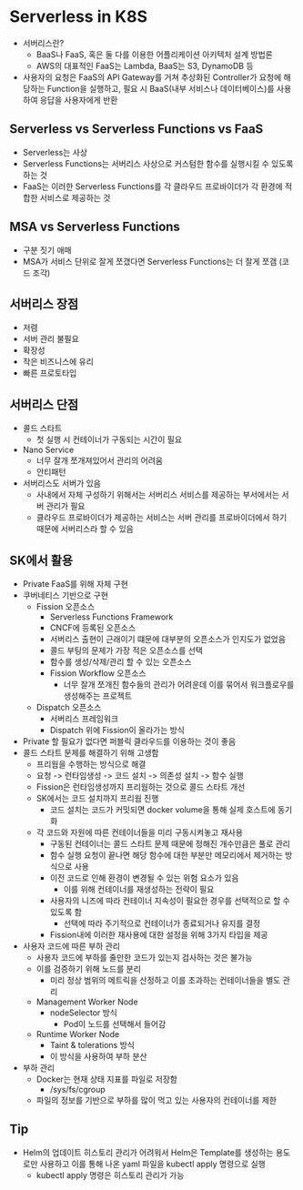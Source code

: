 # Serverless in K8S

* 서버리스란?
  * BaaS나 FaaS, 혹은 둘 다를 이용한 어플리케이션 아키텍처 설계 방법론
  * AWS의 대표적인 FaaS는 Lambda, BaaS는 S3, DynamoDB 등
* 사용자의 요청은 FaaS의 API Gateway를 거쳐 추상화된 Controller가 요청에 해당하는 Function을 실행하고, 필요 시 BaaS(내부 서비스나 데이터베이스)를 사용하여 응답을 사용자에게 반환



##  Serverless vs Serverless Functions vs FaaS

* Serverless는 사상
* Serverless Functions는 서버리스 사상으로 커스텀한 함수를 실행시킬 수 있도록 하는 것
* FaaS는 이러한 Serverless Functions를 각 클라우드 프로바이더가 각 환경에 적합한 서비스로 제공하는 것



##  MSA vs Serverless Functions

* 구분 짓기 애매
* MSA가 서비스 단위로 잘게 쪼갰다면 Serverless Functions는 더 잘게 쪼갬 (코드 조각)



##  서버리스 장점

* 저렴
* 서버 관리 불필요
* 확장성
* 작은 비즈니스에 유리
* 빠른 프로토타입



##  서버리스 단점

* 콜드 스타트
  * 첫 실행 시 컨테이너가 구동되는 시간이 필요
* Nano Service
  * 너무 잘개 쪼개져있어서 관리의 어려움
  * 안티패턴
* 서버리스도 서버가 있음
  * 사내에서 자체 구성하기 위해서는 서버리스 서비스를 제공하는 부서에서는 서버 관리가 필요
  * 클라우드 프로바이더가 제공하는 서비스는 서버 관리를 프로바이더에서 하기 때문에 서버리스라 할 수 있음



##  SK에서 활용

* Private FaaS를 위해 자체 구현
* 쿠버네티스 기반으로 구현
  * Fission 오픈소스
    * Serverless Functions Framework
    * CNCF에 등록된 오픈소스
    * 서버리스 출현이 근래이기 떄문에 대부분의 오픈소스가 인지도가 없었음
    * 콜드 부팅의 문제가 가장 적은 오픈소스를 선택
    * 함수를 생성/삭제/관리 할 수 있는 오픈소스
    * Fission Workflow 오픈소스
      * 너무 잘개 쪼개진 함수들의 관리가 어려운데 이를 묶어서 워크플로우를 생성해주는 프로젝트
  * Dispatch 오픈소스
    * 서버리스 프레임워크
    * Dispatch 위에 Fission이 올라가는 방식
* Private 할 필요가 없다면 퍼블릭 클라우드를 이용하는 것이 좋음
* 콜드 스타트 문제를 해결하기 위해 고생함
  * 프리웜을 수행하는 방식으로 해결
  * 요청 -> 런타임생성 -> 코드 설치 -> 의존성 설치 -> 함수 실행
  * Fission은 런타임생성까지 프리웜하는 것으로 콜드 스타트 개선
  * SK에서는 코드 설치까지 프리웜 진행
    * 코드 설치는 코드가 커밋되면 docker volume을 통해 실제 호스트에 동기화
  * 각 코드와 자원에 따른 컨테이너들을 미리 구동시켜놓고 재사용
    * 구동된 컨테이너는 콜드 스타트 문제 때문에 정해진 개수만큼은 풀로 관리
    * 함수 실행 요청이 끝나면 해당 함수에 대한 부분만 메모리에서 제거하는 방식으로 사용
    * 이전 코드로 인해 환경이 변경될 수 있는 위험 요소가 있음
      * 이를 위해 컨테이너를 재생성하는 전략이 필요
    * 사용자의 니즈에 따라 컨테이너 지속성이 필요한 경우를 선택적으로 할 수 있도록 함
      * 선택에 따라 주기적으로 컨테이너가 종료되거나 유지를 결정
    * Fission내에 이러한 재사용에 대한 설정을 위해 3가지 타입을 제공
* 사용자 코드에 따른 부하 관리
  * 사용자 코드에 부하를 줄만한 코드가 있는지 검사하는 것은 불가능
  * 이를 검증하기 위해 노드를 분리
    * 미리 정상 범위의 메트릭을 산정하고 이를 초과하는 컨테이너들을 별도 관리
  * Management Worker Node
    * nodeSelector 방식
      * Pod이 노드를 선택해서 들어감
  * Runtime Worker Node
    * Taint & tolerations 방식
    * 이 방식을 사용하여 부하 분산
* 부하 관리
  * Docker는 현재 상태 지표를 파일로 저장함
    * /sys/fs/cgroup
  * 파일의 정보를 기반으로 부하를 많이 먹고 있는 사용자의 컨테이너를 제한



##  Tip

* Helm의 업데이트 히스토리 관리가 어려워서 Helm은 Template를 생성하는 용도로만 사용하고 이를 통해 나온 yaml 파일을 kubectl apply 명령으로 실행
  * kubectl apply 명령은 히스토리 관리가 가능

